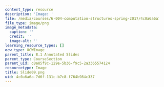 ```yaml
---
content_type: resource
description: 'Image: '
file: /media/courses/6-004-computation-structures-spring-2017/4c0a6a6a7d6f131cb7c8f764b984c337_Slide09.png
file_type: image/png
image_metadata:
  caption: ''
  credit: ''
  image-alt: ''
learning_resource_types: []
ocw_type: OCWImage
parent_title: 8.1 Annotated Slides
parent_type: CourseSection
parent_uid: c8a85f9c-129e-5b36-f9c5-2a3365574124
resourcetype: Image
title: Slide09.png
uid: 4c0a6a6a-7d6f-131c-b7c8-f764b984c337
---
```

